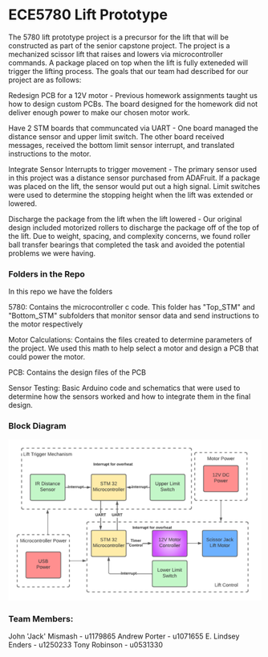 # ECE5780 Lift Prototype
The 5780 lift prototype project is a precursor for the lift that will be constructed as part of the senior capstone project. The project is a mechanized scissor lift that raises and lowers via microcontroller commands.  A package placed on top when the lift is fully exteneded will trigger the lifting process. The goals that our team had described for our project are as follows:

Redesign PCB for a 12V motor - Previous homework assignments taught us how to design custom PCBs. The board designed for the homework did not deliver enough power to make our chosen motor work.

Have 2 STM boards that communcated via UART - One board managed the distance sensor and upper limit switch. The other board received messages, received the bottom limit sensor interrupt, and translated instructions to the motor.

Integrate Sensor Interrupts to trigger movement - The primary sensor used in this project was a distance sensor purchased from ADAFruit. If a package was placed on the lift, the sensor would put out a high signal.  Limit switches were used to determine the stopping height when the lift was extended or lowered.

Discharge the package from the lift when the lift lowered - Our original design included motorized rollers to discharge the package off of the top of the lift. Due to weight, spacing, and complexity concerns, we found roller ball transfer bearings that completed the task and avoided the potential problems we were having. 

### Folders in the Repo
In this repo we have the folders

5780: Contains the microcontroller c code.  This folder has "Top_STM" and "Bottom_STM" subfolders that monitor sensor data and send instructions to the motor respectively

Motor Calculations: Contains the files created to determine parameters of the project. We used this math to help select a motor and design a PCB that could power the motor.

PCB: Contains the design files of the PCB

Sensor Testing: Basic Arduino code and schematics that were used to determine how the sensors worked and how to integrate them in the final design.

### Block Diagram
![Our Block Diagram](https://github.com/JohnMismash/ECESeniorCapstone/blob/main/Motor%20Calculations/5780BlockDiagram%20-%20Page%201.png)
### Team Members:
 John 'Jack' Mismash - u1179865
 Andrew Porter - u1071655
 E. Lindsey Enders - u1250233
 Tony Robinson - u0531330


